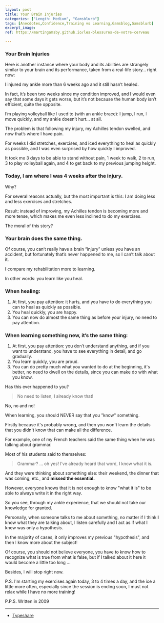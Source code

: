 ```yaml
---
layout: post
title: Your Brain Injuries
categories: ["Length: Medium", "Gamsblurb"]
tags: [Anecdotes,Confidence,Training vs Learning,Gamsblog,Gamsblurb]
excerpt_image: 
ref: https://martingamsby.github.io/les-blessures-de-votre-cerveau

---
```


### **Your Brain Injuries**

Here is another instance where your body and its abilities are strangely similar to your brain and its performance, taken from a real-life story… right now:

I injured my ankle more than 6 weeks ago and it still hasn’t healed.

In fact, it’s been two weeks since my condition improved, and I would even say that some days it gets worse, but it’s not because the human body isn’t efficient, quite the opposite.

I’m playing volleyball like I used to (with an ankle brace): I jump, I run, I move quickly, and my ankle doesn’t hurt… at all.

The problem is that following my injury, my Achilles tendon swelled, and now that’s where I have pain.

For weeks I did stretches, exercises, and iced everything to heal as quickly as possible, and I was even surprised by how quickly I improved.

It took me 3 days to be able to stand without pain, 1 week to walk, 2 to run, 3 to play volleyball again, and 4 to get back to my previous jumping height.

### Today, I am where I was 4 weeks after the injury.

Why?

For several reasons actually, but the most important is this: I am doing less and less exercises and stretches.

Result: instead of improving, my Achilles tendon is becoming more and more tense, which makes me even less inclined to do my exercises.

The moral of this story?

### Your brain does the same thing.

Of course, you can’t really have a brain “injury” unless you have an accident, but fortunately that’s never happened to me, so I can’t talk about it.

I compare my rehabilitation more to learning.

In other words: you learn like you heal.

### When healing:

1. At first, you pay attention: it hurts, and you have to do everything you can to heal as quickly as possible.
2. You heal quickly, you are happy.
3. You can now do almost the same thing as before your injury, no need to pay attention.

### When learning something new, it’s the same thing:

1. At first, you pay attention: you don’t understand anything, and if you want to understand, you have to see everything in detail, and go gradually.
2. You learn quickly, you are proud.
3. You can do pretty much what you wanted to do at the beginning, it's better, no need to dwell on the details, since you can make do with what you know.

Has this ever happened to you?

> No need to listen, I already know that!

No, no and no!

When learning, you should NEVER say that you "know" something.

Firstly because it's probably wrong, and then you won't learn the details that you didn't know that can make all the difference.

For example, one of my French teachers said the same thing when he was talking about grammar.

Most of his students said to themselves:

> Grammar? ... oh yes! I've already heard that word, I know what it is.

And they were thinking about something else: their weekend, the dinner that was coming, etc., and **missed the essential.**

However, everyone knows that it is not enough to know "what it is" to be able to always write it in the right way.

So you see, through my ankle experience, that we should not take our knowledge for granted.

Personally, when someone talks to me about something, no matter if I think I know what they are talking about, I listen carefully and I act as if what I knew was only a hypothesis.

In the majority of cases, it only improves my previous "hypothesis", and then I know more about the subject!

Of course, you should not believe everyone, you have to know how to recognize what is true from what is false, but if I talked about it here it would become a little too long ...

Besides, I will stop right now.

P.S. I'm starting my exercises again today, 3 to 4 times a day, and the ice a little more often, especially since the session is ending soon, I must not relax while I have no more training!

P.P.S. Written in 2009

---

- [Typeshare](https://typeshare.co/martingamsby/posts/cm2m7ml5v00ntmc0c0dycjxwj)

